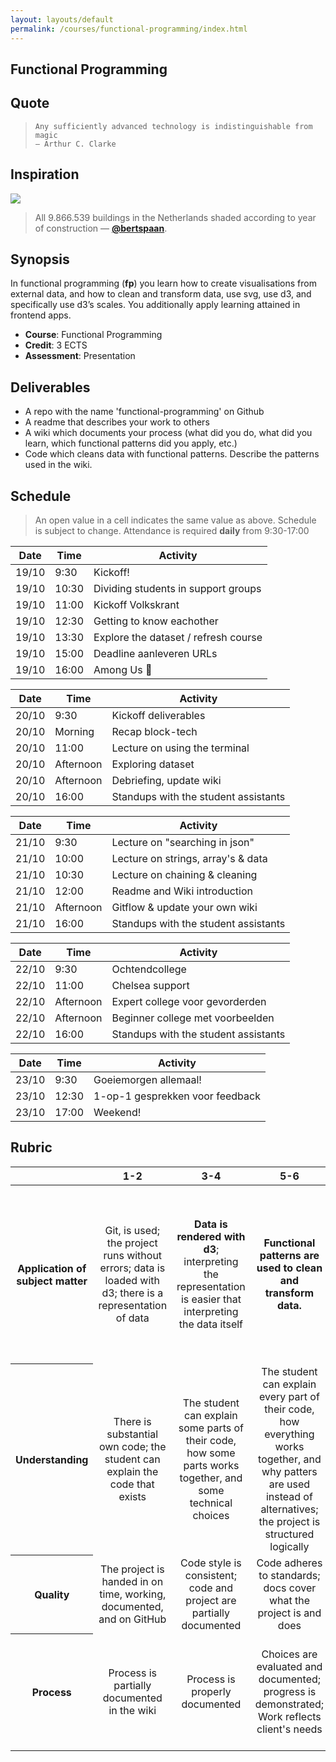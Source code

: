 ```yaml
---
layout: layouts/default
permalink: /courses/functional-programming/index.html
---
```


## Functional Programming

## Quote

> ```text
> Any sufficiently advanced technology is indistinguishable from magic
> — Arthur C. Clarke
> ```

## Inspiration

[![][inspiration-cover]][inspiration-link]

> All 9.866.539 buildings in the Netherlands shaded according to year of
> construction
> — [**@bertspaan**][inspiration-author].

## Synopsis

In functional programming (**fp**) you learn how to create visualisations from
external data, and how to clean and transform data, use svg, use d3, and
specifically use d3’s scales.
You additionally apply learning attained in frontend apps.

*   **Course**: Functional Programming
*   **Credit**: 3 ECTS
*   **Assessment**: Presentation

## Deliverables
* A repo with the name 'functional-programming' on Github
* A readme that describes your work to others 
* A wiki which documents your process (what did you do, what did you learn, which functional patterns did you apply, etc.)
* Code which cleans data with functional patterns. Describe the patterns used in the wiki.

## Schedule
> An open value in a cell indicates the same value as above.
> Schedule is subject to change.
Attendance is required **daily** from 9:30-17:00

| Date  | Time  | Activity                             |
|-------|-------|--------------------------------------|
| 19/10 | 9:30  | Kickoff!                             |
| 19/10 | 10:30 | Dividing students in support groups  |
| 19/10 | 11:00 | Kickoff Volkskrant                   |
| 19/10 | 12:30 | Getting to know eachother            |
| 19/10 | 13:30 | Explore the dataset / refresh course |
| 19/10 | 15:00 | Deadline aanleveren URLs             |
| 19/10 | 16:00 | Among Us 🎉                          |

| Date  | Time  | Activity                             |
|-------|-------|--------------------------------------|
| 20/10 | 9:30  | Kickoff deliverables                 |
| 20/10 | Morning  | Recap block-tech                  |
| 20/10 | 11:00  | Lecture on using the terminal       |
| 20/10 | Afternoon  | Exploring dataset               |
| 20/10 | Afternoon  | Debriefing, update wiki         |
| 20/10 | 16:00 | Standups with the student assistants |

| Date  | Time  | Activity                             |
|-------|-------|--------------------------------------|
| 21/10 | 9:30  | Lecture on "searching in json"       |
| 21/10 | 10:00 | Lecture on strings, array's & data   |
| 21/10 | 10:30 | Lecture on chaining & cleaning       |
| 21/10 | 12:00 | Readme and Wiki introduction         |
| 21/10 | Afternoon | Gitflow & update your own wiki   |
| 21/10 | 16:00 | Standups with the student assistants |

| Date  | Time  | Activity                             |
|-------|-------|--------------------------------------|
| 22/10 | 9:30  | Ochtendcollege                       |
| 22/10 | 11:00 | Chelsea support                      |
| 22/10 | Afternoon | Expert college voor gevorderden  |
| 22/10 | Afternoon | Beginner college met voorbeelden |
| 22/10 | 16:00 | Standups with the student assistants |

| Date  | Time  | Activity                             |
|-------|-------|--------------------------------------|
| 23/10 | 9:30  | Goeiemorgen allemaal!                |
| 23/10 | 12:30 | 1-op-1 gesprekken voor feedback      |
| 23/10 | 17:00 | Weekend!                             |


## Rubric

<!--lint disable no-html maximum-line-length-->

<table>
  <thead>
    <tr>
      <th></th>
      <th><strong>1-2</strong></th>
      <th><strong>3-4</strong></th>
      <th><strong>5-6</strong></th>
      <th><strong>7-8</strong></th>
      <th><strong>9-10</strong></th>
    </tr>
  </thead>
  <tbody>
    <tr>
      <th align="center" scope="row"><strong>Application</strong> of subject matter</th>
      <td align="center">Git, is used; the project runs without errors; data is loaded with d3; there is a representation of data</td>
      <td align="center"><strong>Data is rendered with d3</strong>; interpreting the representation is easier that interpreting the data itself</td>
      <td align="center"><strong>Functional patterns are used to clean and transform data. </strong></td>
      <td align="center">Representation and <strong>use of d3</strong> go beyond an example. Code is set up in a modular way and has no unexpected side effects</td>
      <td align="center">😱<br>The way the student applies subject matter  is more advanced than what they were taught in class; let’s switch places</td>
    </tr>
    <tr>
      <th align="center" scope="row">Understanding</th>
      <td align="center">There is substantial own code; the student can explain the code that exists</td>
      <td align="center">The student can explain some parts of their code, how some parts works together, and some technical choices</td>
      <td align="center">The student can explain every part of their code, how everything works together, and why patters are used instead of alternatives; the project is structured logically</td>
      <td align="center">The project is complex but can easily be understood; alternatives to patterns covered in class was used that were great choices</td>
      <td align="center">🤓<br>The student deeply understands functional programming and can create their own functional code flows</td>
    </tr>
    <tr>
      <th align="center" scope="row">Quality</th>
      <td align="center">The project is handed in on time, working, documented, and on GitHub</td>
      <td align="center">Code style is consistent; code and project  are partially documented</td>
      <td align="center">Code adheres to standards; docs cover what the project is and does</td>
      <td align="center">Code quality is good and enforced; docs are useful and professional</td>
      <td align="center">📚<br>Code and docs both read like great books</td>
    </tr>
    <tr>
      <th align="center" scope="row">Process</th>
      <td align="center">Process is partially documented in the wiki</td>
      <td align="center">Process is properly documented</td>
      <td align="center">Choices are evaluated and documented; progress is demonstrated; Work reflects client's needs</td>
      <td align="center">Significant progress or iterations are demonstrated; Client is happy with the work</td>
      <td align="center">💪<br>What you did this course is amazing; Teachers and client are in awe of your progress</td>
    </tr>
  </tbody>
</table>

[banner]: https://cdn.jsdelivr.net/gh/cmda-tt/logo@6b810afa/banner-functional-programming.svg

[inspiration-cover]: ../images/buildings.jpg

[inspiration-link]: http://code.waag.org/buildings/

[inspiration-author]: https://github.com/bertspaan

[assessment]: ./assessment.md
